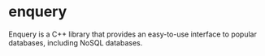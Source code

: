 # enquery

Enquery is a C++ library that provides an easy-to-use interface to popular databases, including NoSQL databases.

